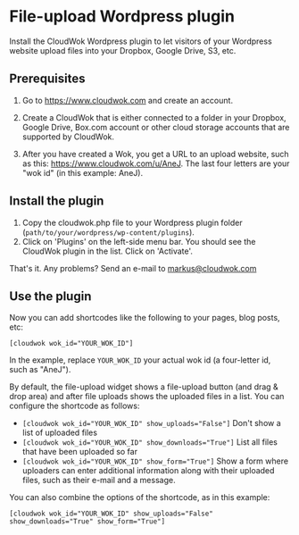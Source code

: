 # File-upload Wordpress plugin

Install the CloudWok Wordpress plugin to let visitors of your Wordpress website upload files into your Dropbox, Google Drive, S3, etc.

## Prerequisites

1. Go to https://www.cloudwok.com and create an account.

2. Create a CloudWok that is either connected to a folder in your Dropbox, Google Drive, Box.com account or other cloud storage accounts that are supported by CloudWok.

3. After you have created a Wok, you get a URL to an upload website, such as this: https://www.cloudwok.com/u/AneJ. The last four letters are your "wok id" (in this example: AneJ).

## Install the plugin

1. Copy the cloudwok.php file to your Wordpress plugin folder (`path/to/your/wordpress/wp-content/plugins`).
2. Click on 'Plugins' on the left-side menu bar. You should see the CloudWok plugin in the list. Click on 'Activate'.

That's it. Any problems? Send an e-mail to markus@cloudwok.com

## Use the plugin

Now you can add shortcodes like the following to your pages, blog posts, etc:

`[cloudwok wok_id="YOUR_WOK_ID"]`

In the example, replace `YOUR_WOK_ID` your actual wok id (a four-letter id, such as "AneJ"). 

By default, the file-upload widget shows a file-upload button (and drag & drop area) and after file uploads shows the uploaded files in a list. You can configure the shortcode as follows:

* `[cloudwok wok_id="YOUR_WOK_ID" show_uploads="False"]` Don't show a list of uploaded files
* `[cloudwok wok_id="YOUR_WOK_ID" show_downloads="True"]` List all files that have been uploaded so far
* `[cloudwok wok_id="YOUR_WOK_ID" show_form="True"]` Show a form where uploaders can enter additional information along with their uploaded files, such as their e-mail and a message.

You can also combine the options of the shortcode, as in this example:

`[cloudwok wok_id="YOUR_WOK_ID" show_uploads="False" show_downloads="True" show_form="True"]`
